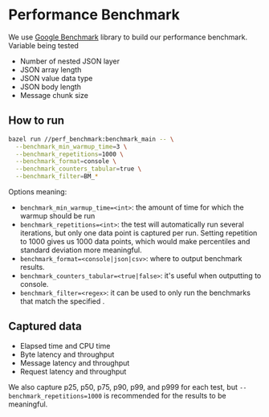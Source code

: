 # Performance Benchmark

We use [Google Benchmark](https://github.com/google/benchmark) library to build
our performance benchmark. Variable being tested

- Number of nested JSON layer
- JSON array length
- JSON value data type
- JSON body length
- Message chunk size

## How to run

```bash
bazel run //perf_benchmark:benchmark_main -- \
  --benchmark_min_warmup_time=3 \
  --benchmark_repetitions=1000 \
  --benchmark_format=console \
  --benchmark_counters_tabular=true \
  --benchmark_filter=BM_*
```

Options meaning:

- `benchmark_min_warmup_time=<int>`: the amount of time for which the warmup should be run 
- `benchmark_repetitions=<int>`: the test will automatically run several
  iterations, but only one data point is captured per run. Setting repetition to
  1000 gives us 1000 data points, which would make percentiles and standard
  deviation more meaningful.
- `benchmark_format=<console|json|csv>`: where to output benchmark results.
- `benchmark_counters_tabular=<true|false>`: it's useful when outputting to console.
- `benchmark_filter=<regex>`: it can be used to only run the benchmarks that match
  the specified <regex>.

## Captured data

- Elapsed time and CPU time
- Byte latency and throughput
- Message latency and throughput
- Request latency and throughput

We also capture p25, p50, p75, p90, p99, and p999 for each test,
but `--benchmark_repetitions=1000` is recommended for the results to be
meaningful.